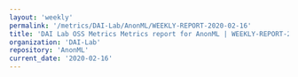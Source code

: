 ```yaml
---
layout: 'weekly'
permalink: '/metrics/DAI-Lab/AnonML/WEEKLY-REPORT-2020-02-16'
title: 'DAI Lab OSS Metrics Metrics report for AnonML | WEEKLY-REPORT-2020-02-16'
organization: 'DAI-Lab'
repository: 'AnonML'
current_date: '2020-02-16'
---
```

